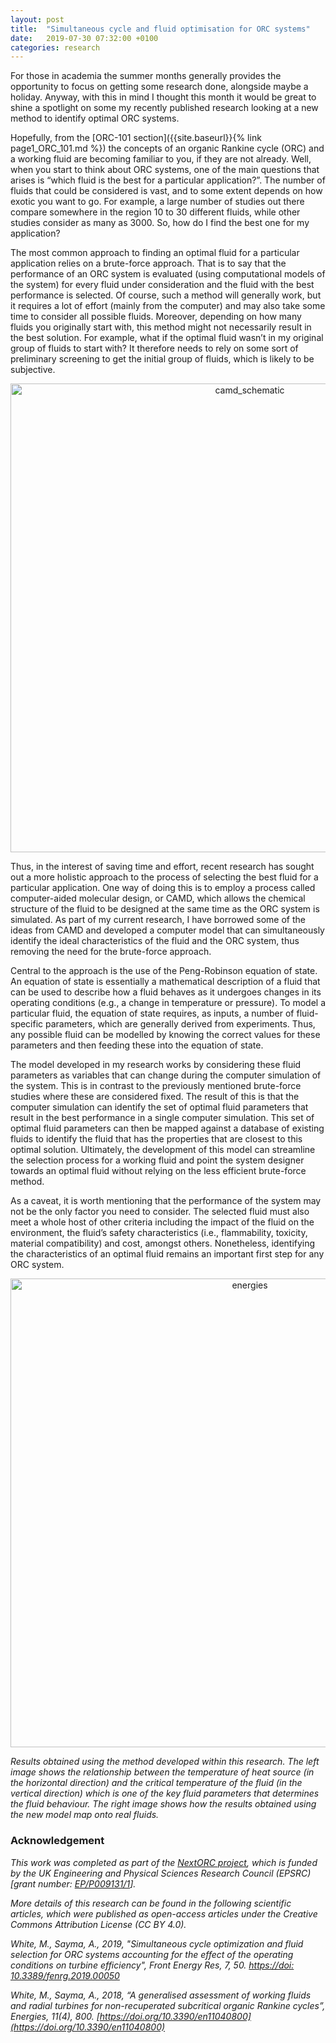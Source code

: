 ```yaml
---
layout: post
title:  "Simultaneous cycle and fluid optimisation for ORC systems"
date:   2019-07-30 07:32:00 +0100
categories: research
---
```

For those in academia the summer months generally provides the opportunity to focus on getting some research done, alongside maybe a holiday. Anyway, with this in mind I thought this month it would be great to shine a spotlight on some my recently published research looking at a new method to identify optimal ORC systems.

Hopefully, from the [ORC-101 section]({{site.baseurl}}{% link page1_ORC_101.md %}) the concepts of an organic Rankine cycle (ORC) and a working fluid are becoming familiar to you, if they are not already. Well, when you start to think about ORC systems, one of the main questions that arises is “which fluid is the best for a particular application?”. The number of fluids that could be considered is vast, and to some extent depends on how exotic you want to go. For example, a large number of studies out there compare somewhere in the region 10 to 30 different fluids, while other studies consider as many as 3000. So, how do I find the best one for my application?

The most common approach to finding an optimal fluid for a particular application relies on a brute-force approach. That is to say that the performance of an ORC system is evaluated (using computational models of the system) for every fluid under consideration and the fluid with the best performance is selected. Of course, such a method will generally work, but it requires a lot of effort (mainly from the computer) and may also take some time to consider all possible fluids. Moreover, depending on how many fluids you originally start with, this method might not necessarily result in the best solution. For example, what if the optimal fluid wasn’t in my original group of fluids to start with? It therefore needs to rely on some sort of preliminary screening to get the initial group of fluids, which is likely to be subjective.

<div style="text-align:center">
	<img src="{{site.baseurl}}/assets/camd_schematic.png" alt="camd_schematic" style="width:750px;" />
</div>
<p> </p>

Thus, in the interest of saving time and effort, recent research has sought out a more holistic approach to the process of selecting the best fluid for a particular application. One way of doing this is to employ a process called computer-aided molecular design, or CAMD, which allows the chemical structure of the fluid to be designed at the same time as the ORC system is simulated. As part of my current research, I have borrowed some of the ideas from CAMD and developed a computer model that can simultaneously identify the ideal characteristics of the fluid and the ORC system, thus removing the need for the brute-force approach.

Central to the approach is the use of the Peng-Robinson equation of state. An equation of state is essentially a mathematical description of a fluid that can be used to describe how a fluid behaves as it undergoes changes in its operating conditions (e.g., a change in temperature or pressure). To model a particular fluid, the equation of state requires, as inputs, a number of fluid-specific parameters, which are generally derived from experiments. Thus, any possible fluid can be modelled by knowing the correct values for these parameters and then feeding these into the equation of state. 

The model developed in my research works by considering these fluid parameters as variables that can change during the computer simulation of the system. This is in contrast to the previously mentioned brute-force studies where these are considered fixed. The result of this is that the computer simulation can identify the set of optimal fluid parameters that result in the best performance in a single computer simulation. This set of optimal fluid parameters can then be mapped against a database of existing fluids to identify the fluid that has the properties that are closest to this optimal solution. Ultimately, the development of this model can streamline the selection process for a working fluid and point the system designer towards an optimal fluid without relying on the less efficient brute-force method.

As a caveat, it is worth mentioning that the performance of the system may not be the only factor you need to consider. The selected fluid must also meet a whole host of other criteria including the impact of the fluid on the environment, the fluid’s safety characteristics (i.e., flammability, toxicity, material compatibility) and cost, amongst others. Nonetheless, identifying the characteristics of an optimal fluid remains an important first step for any ORC system.

<div style="text-align:center">
	<img src="{{site.baseurl}}/assets/energies.png" alt="energies" style="width:750px;" />
</div>
<p><i>Results obtained using the method developed within this research. The left image shows the relationship between the temperature of heat source (in the horizontal direction) and the critical temperature of the fluid (in the vertical direction) which is one of the key fluid parameters that determines the fluid behaviour. The right image shows how the results obtained using the new model map onto real fluids.</i></p>

### Acknowledgement 
*This work was completed as part of the [NextORC project](https://www.city.ac.uk/nextorc), which is funded by the UK Engineering and Physical Sciences Research Council (EPSRC) [grant number: [EP/P009131/1](https://gow.epsrc.ukri.org/NGBOViewGrant.aspx?GrantRef=EP/P009131/1)].*

*More details of this research can be found in the following scientific articles, which were published as open-access articles under the Creative Commons Attribution License (CC BY 4.0).*

*White, M., Sayma, A., 2019, "Simultaneous cycle optimization and fluid selection for ORC systems accounting for the effect of the operating conditions on turbine efficiency", Front Energy Res, 7, 50. [https://doi: 10.3389/fenrg.2019.00050](https://doi.org/10.3389/fenrg.2019.00050)*

*White, M., Sayma, A., 2018, “A generalised assessment of working fluids and radial turbines for non-recuperated subcritical organic Rankine cycles”, Energies, 11(4), 800. [https://doi.org/10.3390/en11040800](https://doi.org/10.3390/en11040800)*